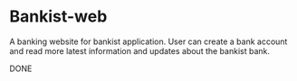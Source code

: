 # Bankist-web

A banking website for bankist application. User can create a bank account and read more latest information and updates about the bankist bank.

DONE
